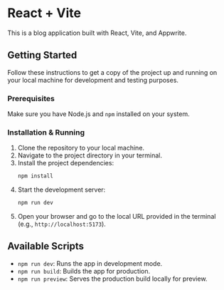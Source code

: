 # React + Vite

This is a blog application built with React, Vite, and Appwrite.

## Getting Started

Follow these instructions to get a copy of the project up and running on your local machine for development and testing purposes.

### Prerequisites

Make sure you have Node.js and `npm` installed on your system.

### Installation & Running

1.  Clone the repository to your local machine.
2.  Navigate to the project directory in your terminal.
3.  Install the project dependencies:
    ```bash
    npm install
    ```
4.  Start the development server:
    ```bash
    npm run dev
    ```
5.  Open your browser and go to the local URL provided in the terminal (e.g., `http://localhost:5173`).

## Available Scripts

- `npm run dev`: Runs the app in development mode.
- `npm run build`: Builds the app for production.
- `npm run preview`: Serves the production build locally for preview.
